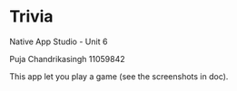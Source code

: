 # Trivia
Native App Studio - Unit 6

Puja Chandrikasingh 11059842

This app let you play a game (see the screenshots in doc).
